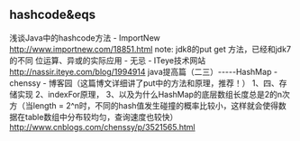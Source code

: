 ## hashcode&eqs
浅谈Java中的hashcode方法 - ImportNew
http://www.importnew.com/18851.html
note: jdk8的put get 方法，已经和jdk7的不同
位运算、异或的实际应用 - 无忌 - ITeye技术网站
http://nassir.iteye.com/blog/1994914
java提高篇（二三）-----HashMap - chenssy - 博客园（这篇博文详细讲了put中的方法和原理，推荐！）
1、四、存储实现
2、indexFor原理，
3、以及为什么HashMap的底层数组长度总是2的n次方（当length = 2^n时，不同的hash值发生碰撞的概率比较小，这样就会使得数据在table数组中分布较均匀，查询速度也较快）
http://www.cnblogs.com/chenssy/p/3521565.html